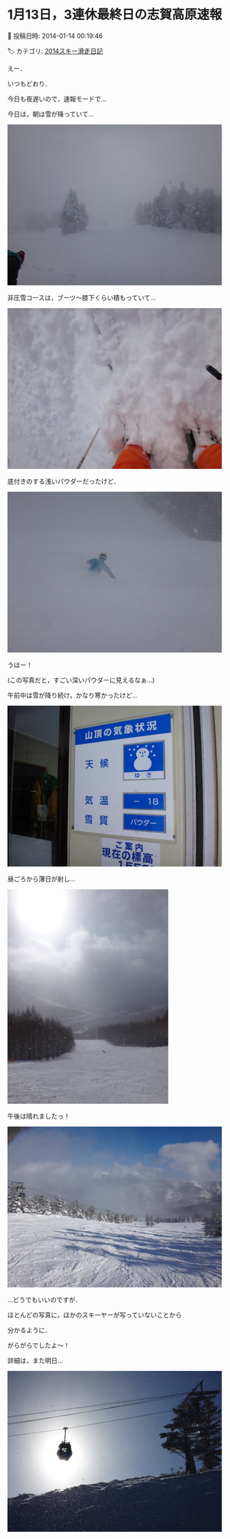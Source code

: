 # 1月13日，3連休最終日の志賀高原速報

📅 投稿日時: 2014-01-14 00:19:46

🏷️ カテゴリ: [2014スキー滑走日記](c992167609b6415052179ee69ea1ea7d8.md)

えー．


いつもどおり．


今日も夜遅いので，速報モードで…





今日は，朝は雪が降っていて…




![95b5028e6059b99e9d8c7c1a8d61327e.jpg](images/95b5028e6059b99e9d8c7c1a8d61327e.jpg)







非圧雪コースは，ブーツ～膝下くらい積もっていて…




![d2a55272bf9cb0c6498aaf9dc6dc55f2.jpg](images/d2a55272bf9cb0c6498aaf9dc6dc55f2.jpg)




底付きのする浅いパウダーだったけど．




![c71dd985fa4ad18660ca05bd5d4ce7eb.jpg](images/c71dd985fa4ad18660ca05bd5d4ce7eb.jpg)




うほー！


(この写真だと，すごい深いパウダーに見えるなぁ…)





午前中は雪が降り続け，かなり寒かったけど…




![c2304d38e88d154324d375c827d3d82f.jpg](images/c2304d38e88d154324d375c827d3d82f.jpg)




昼ごろから薄日が射し…




![be5ef16ff989d642fdc66b5675e9faa7.jpg](images/be5ef16ff989d642fdc66b5675e9faa7.jpg)




午後は晴れましたっ！




![5d95ffa61d5c84ba89364fe7e56a81c5.jpg](images/5d95ffa61d5c84ba89364fe7e56a81c5.jpg)







…どうでもいいのですが．


ほとんどの写真に，ほかのスキーヤーが写っていないことから


分かるように．


がらがらでしたよ～！





詳細は，また明日…




![1210029888b3cd313e48baa187724566.jpg](images/1210029888b3cd313e48baa187724566.jpg)
